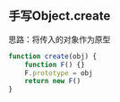 ## 手写Object.create
思路：将传入的对象作为原型
```js
function create(obj) {
    function F() {}
    F.prototype = obj
    return new F()
}
```